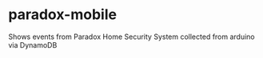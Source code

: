 # paradox-mobile
Shows events from Paradox Home Security System collected from arduino via DynamoDB
